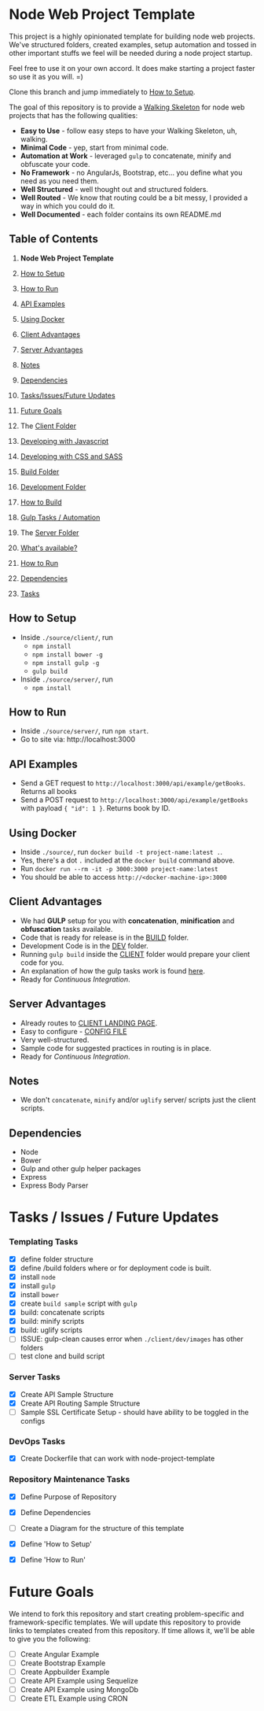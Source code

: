 # Node Web Project Template
This project is a highly opinionated template for building node web projects. We've structured folders, created examples, setup automation and tossed in other important stuffs we feel will be needed during a node project startup. 

Feel free to use it on your own accord. It does make starting a project faster so use it as you will. =)

Clone this branch and jump immediately to [How to Setup](https://github.com/RedTint/node-web-project-template#how-to-setup).

The goal of this repository is to provide a [Walking Skeleton](http://c2.com/cgi/wiki?WalkingSkeleton) for node web projects that has the following qualities:

* **Easy to Use** - follow easy steps to have your Walking Skeleton, uh, walking.
* **Minimal Code** - yep, start from minimal code.
* **Automation at Work** - leveraged `gulp` to concatenate, minify and obfuscate your code.
* **No Framework** - no AngularJs, Bootstrap, etc... you define what you need as you need them.
* **Well Structured** - well thought out and structured folders.
* **Well Routed** - We know that routing could be a bit messy, I provided a way in which you could do it.
* **Well Documented** - each folder contains its own README.md

## Table of Contents
1. **Node Web Project Template**

  1. [How to Setup](https://github.com/RedTint/node-web-project-template#how-to-setup)

  2. [How to Run](https://github.com/RedTint/node-web-project-template#how-to-run)

  3. [API Examples](https://github.com/RedTint/node-web-project-template#api-examples)

  4. [Using Docker](https://github.com/RedTint/node-web-project-template#using-docker)
  
  5. [Client Advantages](https://github.com/RedTint/node-web-project-template#client-advantages)

  6. [Server Advantages](https://github.com/RedTint/node-web-project-template#server-advantages)

  7. [Notes](https://github.com/RedTint/node-web-project-template#notes)

  8. [Dependencies](https://github.com/RedTint/node-web-project-template#dependencies)

  9. [Tasks/Issues/Future Updates](https://github.com/RedTint/node-web-project-template#tasks--issues--future-updates)

  10. [Future Goals](https://github.com/RedTint/node-web-project-template#future-goals)

2. The [Client Folder](https://github.com/RedTint/node-web-project-template/tree/master/source/client)

  1. [Developing with Javascript](https://github.com/RedTint/node-web-project-template/tree/master/source/client#developing-with-javascript)

  2. [Developing with CSS and SASS](https://github.com/RedTint/node-web-project-template/tree/master/source/client#developing-with-css-and-sass)

  3. [Build Folder](https://github.com/RedTint/node-web-project-template/tree/master/source/client#build-folder)

  4. [Development Folder](https://github.com/RedTint/node-web-project-template/tree/master/source/client#development-folder)

  5. [How to Build](https://github.com/RedTint/node-web-project-template/tree/master/source/client#how-to-build)

  6. [Gulp Tasks / Automation](https://github.com/RedTint/node-web-project-template/tree/master/source/client#gulp-tasks--automation)

3. The [Server Folder](https://github.com/RedTint/node-web-project-template/tree/master/source/server)

  1. [What's available?](https://github.com/RedTint/node-web-project-template/tree/master/source/server)

  2. [How to Run](https://github.com/RedTint/node-web-project-template/tree/master/source/server#how-to-run)

  3. [Dependencies](https://github.com/RedTint/node-web-project-template/tree/master/source/server#dependencies)

  4. [Tasks](https://github.com/RedTint/node-web-project-template/tree/master/source/server#tasks)

## How to Setup
- Inside `./source/client/`, run 
  - `npm install`
  - `npm install bower -g`
  - `npm install gulp -g`
  - `gulp build`
- Inside `./source/server/`, run 
  - `npm install`

## How to Run
- Inside `./source/server/`, run `npm start`.
- Go to site via: http://localhost:3000


## API Examples
- Send a GET request to `http://localhost:3000/api/example/getBooks`. Returns all books
- Send a POST request to `http://localhost:3000/api/example/getBooks` with payload `{ "id": 1 }`. Returns book by ID.

## Using Docker
- Inside `./source/`, run `docker build -t project-name:latest .`.
- Yes, there's a dot `.` included at the `docker build` command above.
- Run `docker run --rm -it -p 3000:3000 project-name:latest`
- You should be able to access `http://<docker-machine-ip>:3000`

## Client Advantages
- We had **GULP** setup for you with **concatenation**, **minification** and **obfuscation** tasks available.
- Code that is ready for release is in the [BUILD](./source/client/build) folder.
- Development Code is in the [DEV](./source/client/dev) folder.
- Running `gulp build` inside the [CLIENT](./source/client) folder would prepare your client code for you.
- An explanation of how the gulp tasks work is found [here](./source/client/README.md).
- Ready for *Continuous Integration*.


## Server Advantages
- Already routes to [CLIENT LANDING PAGE](./source/client/dev/index.html).
- Easy to configure - [CONFIG FILE](./source/server/configs/config.json)
- Very well-structured.
- Sample code for suggested practices in routing is in place.
- Ready for *Continuous Integration*.

## Notes
- We don't `concatenate`, `minify` and/or `uglify` server/ scripts just the client scripts.

## Dependencies
- Node
- Bower
- Gulp and other gulp helper packages
- Express
- Express Body Parser

# Tasks / Issues / Future Updates

### Templating Tasks

- [x] define folder structure
- [x] define /build folders where or for deployment code is built.
- [x] install `node`
- [x] install `gulp`
- [x] install `bower` 
- [x] create `build sample` script with `gulp`
- [x] build: concatenate scripts
- [x] build: minify scripts
- [x] build: uglify scripts
- [ ] ISSUE: gulp-clean causes error when `./client/dev/images` has other folders
- [ ] test clone and build script

### Server Tasks

- [x] Create API Sample Structure
- [x] Create API Routing Sample Structure
- [ ] Sample SSL Certificate Setup - should have ability to be toggled in the configs

### DevOps Tasks

- [x] Create Dockerfile that can work with node-project-template

### Repository Maintenance Tasks

- [x] Define Purpose of Repository
- [x] Define Dependencies
- [ ] Create a Diagram for the structure of this template
- [x] Define 'How to Setup'
- [x] Define 'How to Run'


# Future Goals
We intend to fork this repository and start creating problem-specific and framework-specific templates. We will update this repository to provide links to templates created from this repository. If time allows it, we'll be able to give you the following:

- [ ] Create Angular Example
- [ ] Create Bootstrap Example
- [ ] Create Appbuilder Example
- [ ] Create API Example using Sequelize
- [ ] Create API Example using MongoDb
- [ ] Create ETL Example using CRON
